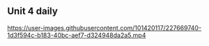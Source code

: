## Unit 4 daily


https://user-images.githubusercontent.com/101420117/227669740-1d3f594c-b183-40bc-aef7-d324948da2a5.mp4

